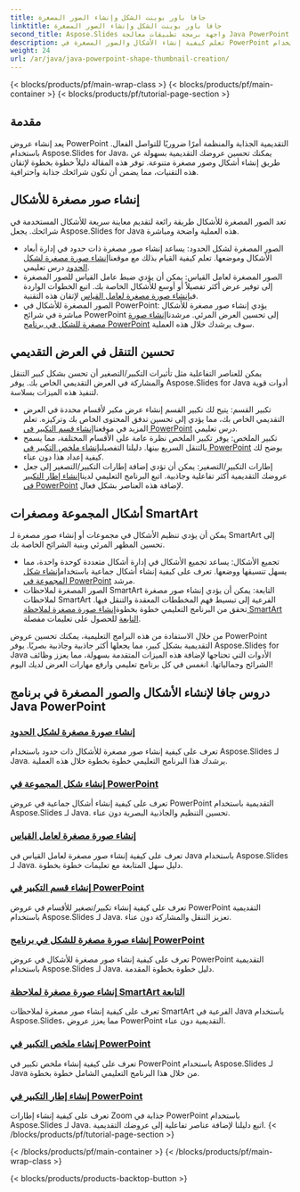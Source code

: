 ```yaml
---
title: جافا باور بوينت الشكل وإنشاء الصور المصغرة
linktitle: جافا باور بوينت الشكل وإنشاء الصور المصغرة
second_title: Aspose.Slides واجهة برمجة تطبيقات معالجة Java PowerPoint
description: تعلم كيفية إنشاء الأشكال والصور المصغرة في PowerPoint باستخدام Aspose.Slides Java. دروس تفصيلية حول إنشاء أشكال المجموعة والصور المصغرة لعامل القياس وتأثيرات التكبير/التصغير.
weight: 24
url: /ar/java/java-powerpoint-shape-thumbnail-creation/
---
```


{< blocks/products/pf/main-wrap-class >}
{< blocks/products/pf/main-container >}
{< blocks/products/pf/tutorial-page-section >}

## مقدمة

يعد إنشاء عروض PowerPoint التقديمية الجذابة والمنظمة أمرًا ضروريًا للتواصل الفعال. باستخدام Aspose.Slides for Java، يمكنك تحسين عروضك التقديمية بسهولة عن طريق إنشاء أشكال وصور مصغرة متنوعة. توفر هذه المقالة دليلاً خطوة بخطوة لإتقان هذه التقنيات، مما يضمن أن تكون شرائحك جذابة واحترافية.

## إنشاء صور مصغرة للأشكال

تعد الصور المصغرة للأشكال طريقة رائعة لتقديم معاينة سريعة للأشكال المستخدمة في شرائحك. يجعل Aspose.Slides for Java هذه العملية واضحة ومباشرة.

-  الصور المصغرة لشكل الحدود: يساعد إنشاء صور مصغرة ذات حدود في إدارة أبعاد الأشكال وموضعها. تعلم كيفية القيام بذلك مع موقعنا[إنشاء صورة مصغرة لشكل الحدود](./create-bounds-shape-thumbnail/) درس تعليمي.
- الصور المصغرة لعامل القياس: يمكن أن يؤدي ضبط عامل القياس للصور المصغرة إلى توفير عرض أكثر تفصيلاً أو أوسع للأشكال الخاصة بك. اتبع الخطوات الواردة في[إنشاء صورة مصغرة لعامل القياس](./create-scaling-factor-thumbnail/) لإتقان هذه التقنية.
-  الصور المصغرة للأشكال في PowerPoint: يؤدي إنشاء صور مصغرة للأشكال مباشرة في شرائح PowerPoint إلى تحسين العرض المرئي. مرشدنا[إنشاء صورة مصغرة للشكل في برنامج PowerPoint](./create-shape-thumbnail-powerpoint/) سوف يرشدك خلال هذه العملية.

## تحسين التنقل في العرض التقديمي

يمكن للعناصر التفاعلية مثل تأثيرات التكبير/التصغير أن تحسن بشكل كبير التنقل والمشاركة في العرض التقديمي الخاص بك. يوفر Aspose.Slides for Java أدوات قوية لتنفيذ هذه الميزات بسلاسة.

-  تكبير القسم: يتيح لك تكبير القسم إنشاء عرض مكبر لأقسام محددة في العرض التقديمي الخاص بك، مما يؤدي إلى تحسين تدفق المحتوى الخاص بك وتركيزه. تعلم المزيد في موقعنا[إنشاء قسم التكبير في PowerPoint](./create-section-zoom-powerpoint/) درس تعليمي.
- تكبير الملخص: يوفر تكبير الملخص نظرة عامة على الأقسام المختلفة، مما يسمح بالتنقل السريع بينها. دليلنا التفصيلي[إنشاء ملخص التكبير في PowerPoint](./create-summary-zoom-powerpoint/) يوضح لك كيفية إعداد هذا دون عناء.
-  إطارات التكبير/التصغير: يمكن أن تؤدي إضافة إطارات التكبير/التصغير إلى جعل عروضك التقديمية أكثر تفاعلية وجاذبية. اتبع البرنامج التعليمي لدينا[إنشاء إطار التكبير في PowerPoint](./create-zoom-frame-powerpoint/) لإضافة هذه العناصر بشكل فعال.

## أشكال المجموعة ومصغرات SmartArt

يمكن أن يؤدي تنظيم الأشكال في مجموعات أو إنشاء صور مصغرة لـ SmartArt إلى تحسين المظهر المرئي وبنية الشرائح الخاصة بك.

-  تجميع الأشكال: يساعد تجميع الأشكال في إدارة أشكال متعددة كوحدة واحدة، مما يسهل تنسيقها ووضعها. تعرف على كيفية إنشاء أشكال جماعية باستخدام[إنشاء شكل المجموعة في PowerPoint](./create-group-shape-powerpoint/) مرشد.
-  الصور المصغرة لملاحظات SmartArt التابعة: يمكن أن يؤدي إنشاء صور مصغرة لملاحظات SmartArt الفرعية إلى تبسيط فهم المخططات المعقدة والتنقل فيها. تحقق من البرنامج التعليمي خطوة بخطوة[إنشاء صورة مصغرة لملاحظة SmartArt التابعة](./create-smartart-child-note-thumbnail/) للحصول على تعليمات مفصلة.

من خلال الاستفادة من هذه البرامج التعليمية، يمكنك تحسين عروض PowerPoint التقديمية بشكل كبير، مما يجعلها أكثر جاذبية وجاذبية بصريًا. يوفر Aspose.Slides for Java الأدوات التي تحتاجها لإضافة هذه الميزات المتقدمة بسهولة، مما يعزز وظائف الشرائح وجمالياتها. انغمس في كل برنامج تعليمي وارفع مهارات العرض لديك اليوم!
## دروس جافا لإنشاء الأشكال والصور المصغرة في برنامج Java PowerPoint
### [إنشاء صورة مصغرة لشكل الحدود](./create-bounds-shape-thumbnail/)
تعرف على كيفية إنشاء صور مصغرة للأشكال ذات حدود باستخدام Aspose.Slides لـ Java. يرشدك هذا البرنامج التعليمي خطوة بخطوة خلال هذه العملية.
### [إنشاء شكل المجموعة في PowerPoint](./create-group-shape-powerpoint/)
تعرف على كيفية إنشاء أشكال جماعية في عروض PowerPoint التقديمية باستخدام Aspose.Slides لـ Java. تحسين التنظيم والجاذبية البصرية دون عناء.
### [إنشاء صورة مصغرة لعامل القياس](./create-scaling-factor-thumbnail/)
تعرف على كيفية إنشاء صور مصغرة لعامل القياس في Java باستخدام Aspose.Slides لـ Java. دليل سهل المتابعة مع تعليمات خطوة بخطوة.
### [إنشاء قسم التكبير في PowerPoint](./create-section-zoom-powerpoint/)
تعرف على كيفية إنشاء تكبير/تصغير للأقسام في عروض PowerPoint التقديمية باستخدام Aspose.Slides لـ Java. تعزيز التنقل والمشاركة دون عناء.
### [إنشاء صورة مصغرة للشكل في برنامج PowerPoint](./create-shape-thumbnail-powerpoint/)
تعرف على كيفية إنشاء صور مصغرة للأشكال في عروض PowerPoint التقديمية باستخدام Aspose.Slides لـ Java. دليل خطوة بخطوة المقدمة.
### [إنشاء صورة مصغرة لملاحظة SmartArt التابعة](./create-smartart-child-note-thumbnail/)
تعرف على كيفية إنشاء صور مصغرة لملاحظات SmartArt الفرعية في Java باستخدام Aspose.Slides، مما يعزز عروض PowerPoint التقديمية دون عناء.
### [إنشاء ملخص التكبير في PowerPoint](./create-summary-zoom-powerpoint/)
 تعرف على كيفية إنشاء ملخص تكبير في PowerPoint باستخدام Aspose.Slides لـ Java من خلال هذا البرنامج التعليمي الشامل خطوة بخطوة.
### [إنشاء إطار التكبير في PowerPoint](./create-zoom-frame-powerpoint/)
تعرف على كيفية إنشاء إطارات Zoom جذابة في PowerPoint باستخدام Aspose.Slides لـ Java. اتبع دليلنا لإضافة عناصر تفاعلية إلى عروضك التقديمية.
{< /blocks/products/pf/tutorial-page-section >}

{< /blocks/products/pf/main-container >}
{< /blocks/products/pf/main-wrap-class >}

{< blocks/products/products-backtop-button >}
